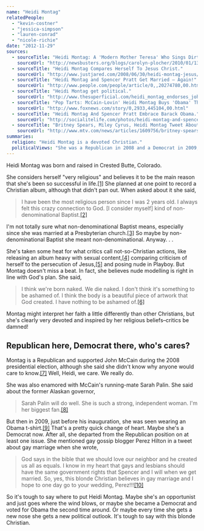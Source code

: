 ```yaml
---
name: "Heidi Montag"
relatedPeople:
  - "kevin-costner"
  - "jessica-simpson"
  - "lauren-conrad"
  - "nicole-richie"
date: "2012-11-29"
sources:
  - sourceTitle: "Heidi Montag: A 'Modern Mother Teresa' Who Sings Dirty Songs?"
    sourceUrl: "http://newsbusters.org/blogs/carolyn-plocher/2010/01/13/heidi-montag-modern-mother-theresa-who-sings-dirty-songs"
  - sourceTitle: "Heidi Montag Compares Herself To Jesus Christ."
    sourceUrl: "http://www.justjared.com/2008/06/30/heidi-montag-jesus/"
  - sourceTitle: "Heidi Montag and Spencer Pratt Get Married – Again!"
    sourceUrl: "http://www.people.com/people/article/0,,20274780,00.html"
  - sourceTitle: "Heidi Montag get political."
    sourceUrl: "http://www.thesuperficial.com/heidi_montag_endorses_john_mcc-04-2008"
  - sourceTitle: "Pop Tarts: McCain-Lovin' Heidi Montag Buys 'Obama' Themed Portrait Mocking Her Breasts."
    sourceUrl: "http://www.foxnews.com/story/0,2933,445104,00.html"
  - sourceTitle: "Heidi Montag And Spencer Pratt Embrace Barack Obama."
    sourceUrl: "http://socialitelife.com/photos/heidi-montag-and-spencer-pratt-embrace-barack-obama/heidi-montag-and-spencer-pratt-wearing-obama-tshirt-photos-2"
  - sourceTitle: "Britney Spears, Miley Cyrus, Heidi Montag Tweet About Same-Sex Marriage."
    sourceUrl: "http://www.mtv.com/news/articles/1609756/britney-spears-miley-cyrus-heidi-montag-tweet-about-same-sex-marriage.jhtml"
summaries:
  religion: "Heidi Montag is a devoted Christian."
  politicalViews: "She was a Republican in 2008 and a Democrat in 2009, so it's tough to say where she stands these days."
---
```


Heidi Montag was born and raised in Crested Butte, Colorado.

She considers herself "very religious" and believes it to be the main reason that she's been so successful in life.<a class="source-citation" href="#http%3A%2F%2Fnewsbusters.org%2Fblogs%2Fcarolyn-plocher%2F2010%2F01%2F13%2Fheidi-montag-modern-mother-theresa-who-sings-dirty-songs" title="Heidi Montag: A &apos;Modern Mother Teresa&apos; Who Sings Dirty Songs?">[1]</a> She planned at one point to record a Christian album, although that didn't pan out. When asked about it she said,

>I have been the most religious person since I was 2 years old. I always felt this crazy connection to God. [I consider myself] kind of non-denominational Baptist.<a class="source-citation" href="#http%3A%2F%2Fwww.justjared.com%2F2008%2F06%2F30%2Fheidi-montag-jesus%2F" title="Heidi Montag Compares Herself To Jesus Christ.">[2]</a>

I'm not totally sure what non-denominational Baptist means, especially since she was married at a Presbyterian church.<a class="source-citation" href="#http%3A%2F%2Fwww.people.com%2Fpeople%2Farticle%2F0%2C%2C20274780%2C00.html" title="Heidi Montag and Spencer Pratt Get Married – Again!">[3]</a> So maybe by non-denominational Baptist she meant non-denominational. Anyway. . .

She's taken some heat for what critics call not-so-Christian actions, like releasing an album heavy with sexual content,<a class="source-citation" href="#http%3A%2F%2Fnewsbusters.org%2Fblogs%2Fcarolyn-plocher%2F2010%2F01%2F13%2Fheidi-montag-modern-mother-theresa-who-sings-dirty-songs" title="Heidi Montag: A &apos;Modern Mother Teresa&apos; Who Sings Dirty Songs?">[4]</a> comparing criticism of herself to the persecution of Jesus,<a class="source-citation" href="#http%3A%2F%2Fwww.justjared.com%2F2008%2F06%2F30%2Fheidi-montag-jesus%2F" title="Heidi Montag Compares Herself To Jesus Christ.">[5]</a> and posing nude in Playboy. But Montag doesn't miss a beat. In fact, she believes nude modelling is right in line with God's plan. She said,

>I think we're born naked. We die naked. I don't think it's something to be ashamed of. I think the body is a beautiful piece of artwork that God created. I have nothing to be ashamed of.<a class="source-citation" href="#http%3A%2F%2Fnewsbusters.org%2Fblogs%2Fcarolyn-plocher%2F2010%2F01%2F13%2Fheidi-montag-modern-mother-theresa-who-sings-dirty-songs" title="Heidi Montag: A &apos;Modern Mother Teresa&apos; Who Sings Dirty Songs?">[6]</a>

Montag might interpret her faith a little differently than other Christians, but she's clearly very devoted and inspired by her religious beliefs–critics be damned!


## Republican here, Democrat there, who's cares?

Montag is a Republican and supported John McCain during the 2008 presidential election, although she said she didn't know why anyone would care to know.<a class="source-citation" href="#http%3A%2F%2Fwww.thesuperficial.com%2Fheidi_montag_endorses_john_mcc-04-2008" title="Heidi Montag get political.">[7]</a> Well, Heidi, we care. We really do.

She was also enamored with McCain's running-mate Sarah Palin. She said about the former Alaskan governor,

>Sarah Palin will do well. She is such a strong, independent woman. I'm her biggest fan.<a class="source-citation" href="#http%3A%2F%2Fwww.foxnews.com%2Fstory%2F0%2C2933%2C445104%2C00.html" title="Pop Tarts: McCain-Lovin&apos; Heidi Montag Buys &apos;Obama&apos; Themed Portrait Mocking Her Breasts.">[8]</a>

But then in 2009, just before his inauguration, she was seen wearing an Obama t-shirt.<a class="source-citation" href="#http%3A%2F%2Fsocialitelife.com%2Fphotos%2Fheidi-montag-and-spencer-pratt-embrace-barack-obama%2Fheidi-montag-and-spencer-pratt-wearing-obama-tshirt-photos-2" title="Heidi Montag And Spencer Pratt Embrace Barack Obama.">[9]</a> That's a pretty quick change of heart. Maybe she's a Democrat now. After all, she departed from the Republican position on at least one issue. She mentioned gay gossip blogger Perez Hilton in a tweet about gay marriage when she wrote,

>God says in the bible that we should love our neighbor and he created us all as equals. I know in my heart that gays and lesbians should have the same government rights that Spencer and I will when we get married. So, yes, this blonde Christian believes in gay marriage and I hope to one day go to your wedding, Perez!!!<a class="source-citation" href="#http%3A%2F%2Fwww.mtv.com%2Fnews%2Farticles%2F1609756%2Fbritney-spears-miley-cyrus-heidi-montag-tweet-about-same-sex-marriage.jhtml" title="Britney Spears, Miley Cyrus, Heidi Montag Tweet About Same-Sex Marriage.">[10]</a>

So it's tough to say where to put Heidi Montag. Maybe she's an opportunist and just goes where the wind blows, or maybe she became a Democrat and voted for Obama the second time around. Or maybe every time she gets a new nose she gets a new political outlook. It's tough to say with this blonde Christian.